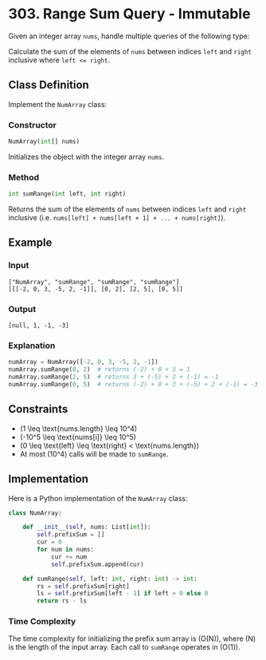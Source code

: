 
# 303. Range Sum Query - Immutable

Given an integer array `nums`, handle multiple queries of the following type:

Calculate the sum of the elements of `nums` between indices `left` and `right` inclusive where `left <= right`.

## Class Definition

Implement the `NumArray` class:

### Constructor

```python
NumArray(int[] nums)
```

Initializes the object with the integer array `nums`.

### Method

```python
int sumRange(int left, int right)
```

Returns the sum of the elements of `nums` between indices `left` and `right` inclusive (i.e. `nums[left] + nums[left + 1] + ... + nums[right]`).

## Example

### Input

```plaintext
["NumArray", "sumRange", "sumRange", "sumRange"]
[[[-2, 0, 3, -5, 2, -1]], [0, 2], [2, 5], [0, 5]]
```

### Output

```plaintext
[null, 1, -1, -3]
```

### Explanation

```python
numArray = NumArray([-2, 0, 3, -5, 2, -1])
numArray.sumRange(0, 2)  # returns (-2) + 0 + 3 = 1
numArray.sumRange(2, 5)  # returns 3 + (-5) + 2 + (-1) = -1
numArray.sumRange(0, 5)  # returns (-2) + 0 + 3 + (-5) + 2 + (-1) = -3
```

## Constraints

- \(1 \leq \text{nums.length} \leq 10^4\)
- \(-10^5 \leq \text{nums[i]} \leq 10^5\)
- \(0 \leq \text{left} \leq \text{right} < \text{nums.length}\)
- At most \(10^4\) calls will be made to `sumRange`.

## Implementation

Here is a Python implementation of the `NumArray` class:

```python
class NumArray:

    def __init__(self, nums: List[int]):
        self.prefixSum = []
        cur = 0
        for num in nums:
            cur += num
            self.prefixSum.append(cur)

    def sumRange(self, left: int, right: int) -> int:
        rs = self.prefixSum[right]
        ls = self.prefixSum[left - 1] if left > 0 else 0
        return rs - ls
```

### Time Complexity

The time complexity for initializing the prefix sum array is \(O(N)\), where \(N\) is the length of the input array. Each call to `sumRange` operates in \(O(1)\).
